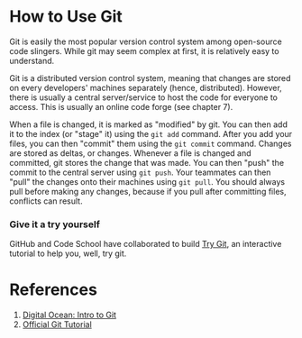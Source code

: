 # How to Use Git

Git is easily the most popular version control system among open-source code
slingers. While git may seem complex at first, it is relatively easy to
understand.

Git is a distributed version control system, meaning that changes are stored on
every developers' machines separately (hence, distributed). However, there is
usually a central server/service to host the code for everyone to access. This
is usually an online code forge (see chapter 7).

When a file is changed, it is marked as "modified" by git. You can then add it
to the index (or "stage" it) using the `git add` command. After you add your
files, you can then "commit" them using the `git commit` command. Changes are
stored as deltas, or changes. Whenever a file is changed and committed, git
stores the change that was made. You can then "push" the commit to the central
server using `git push`. Your teammates can then "pull" the changes onto their
machines using `git pull`. You should always pull before making any changes,
because if you pull after committing files, conflicts can result.

### Give it a try yourself

GitHub and Code School have collaborated to build
[Try Git](https://try.github.io/), an interactive tutorial to help you, well,
try git.

# References

1. [Digital Ocean: Intro to Git](https://www.digitalocean.com/community/tutorial_series/introduction-to-git-installation-usage-and-branches)
2. [Official Git Tutorial](http://git-scm.com/docs/gittutorial)
